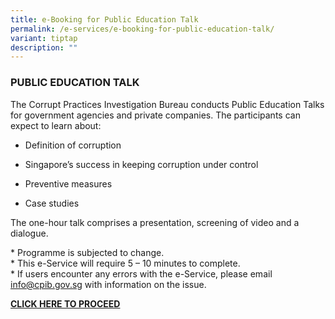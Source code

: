 ```yaml
---
title: e-Booking for Public Education Talk
permalink: /e-services/e-booking-for-public-education-talk/
variant: tiptap
description: ""
---
```

<h3><strong>PUBLIC EDUCATION TALK</strong></h3>
<p>The Corrupt Practices Investigation Bureau conducts Public Education Talks
for government agencies and private companies. The participants can expect
to learn about:</p>
<ul data-tight="true" class="tight">
<li>
<p>Definition of corruption</p>
</li>
<li>
<p>Singapore’s success in keeping corruption under control</p>
</li>
<li>
<p>Preventive measures</p>
</li>
<li>
<p>Case studies</p>
</li>
</ul>
<p>The one-hour talk comprises a presentation, screening of video and a dialogue.</p>
<p>* Programme is subjected to change.
<br>* This e-Service will require 5 – 10 minutes to complete.
<br>* If users encounter any errors with the e-Service, please email <a href="mailto: info@cpib.gov.sg" rel="noopener noreferrer nofollow" target="_blank">info@cpib.gov.sg</a> with
information on the issue.</p>
<p><strong><a href="https://go.gov.sg/cpibpubliceducationtalks" class="button_special" rel="noopener noreferrer nofollow" target="_blank">CLICK HERE TO PROCEED</a></strong>
</p>
